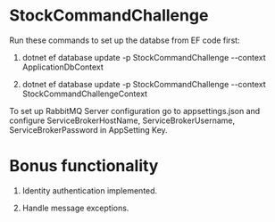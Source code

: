 # StockCommandChallenge

Run these commands to set up the databse from EF code first:

1) dotnet ef database update -p StockCommandChallenge --context ApplicationDbContext

2) dotnet ef database update -p StockCommandChallenge --context StockCommandChallengeContext


To set up RabbitMQ Server configuration go to appsettings.json and configure ServiceBrokerHostName, ServiceBrokerUsername, ServiceBrokerPassword in AppSetting Key.

# Bonus functionality

1) Identity authentication implemented.

2) Handle message exceptions.
